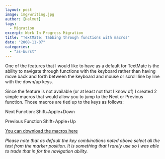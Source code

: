 ```yaml
---
layout: post
image: img/writing.jpg
author: [Helmut]
tags:
  - Migration
excerpt: Work In Progress Migration
title: "TextMate: Tabbing through functions with macros"
date: "2008-11-07"
categories: 
  - "as-burst"
---
```


One of the features that I would like to have as a default for TextMate is the ability to navigate through functions with the keyboard rather than having move back and forth between the keyboard and mouse or scroll line by line with the down/up keys.

Since the feature is not available (or at least not that I know of) I created 2 simple macros that would allow you to jump to the Next or Previous function. Those macros are tied up to the keys as follows:

Next Function: Shift+Apple+Down

Previous Function Shift+Apple+Up

[You can download the macros here](http://www.helmutgranda.com/labs/textmate/HelmutGrandaBundle.zip)

_Please note that as default the key combinations noted above select all the text from the marker position. It is something that I rarely use so I was able to trade that in for the navigation ability._
